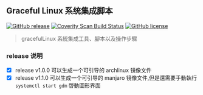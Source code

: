 ## Graceful Linux 系统集成脚本

[![GitHub release](https://img.shields.io/github/release/graceful-linux/graceful-iso.svg)](https://github.com/graceful-linux/graceful-iso/releases)
[![Coverity Scan Build Status](https://scan.coverity.com/projects/22198/badge.svg)](https://scan.coverity.com/projects/graceful-iso)
[![GitHub license](https://img.shields.io/github/license/graceful-linux/graceful-iso.svg)](https://github.com/graceful-linux/graceful-iso/blob/graceful-iso/LICENSE)

> gracefulLinux 系統集成工具、腳本以及操作步驟

### release 说明

- [x] release v1.0.0 可以生成一个可引导的 archlinux 镜像文件
- [x] release v1.1.0 可以生成一个可引导的 manjaro 镜像文件,但是還需要手動執行 `systemctl start gdm` 啓動圖形界面
